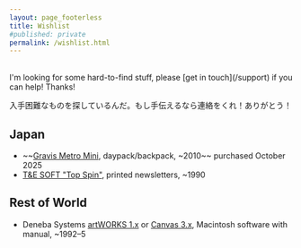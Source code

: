 ```yaml
---
layout: page_footerless
title: Wishlist
#published: private
permalink: /wishlist.html
---
```


<br>
I'm looking for some hard-to-find stuff, please [get in touch](/support) if you can help! Thanks!

入手困難なものを探しているんだ。もし手伝えるなら連絡をくれ！ありがとう！

## Japan

- ~~[Gravis Metro Mini](https://ogmblog.exblog.jp/11222120/), daypack/backpack, ~2010~~ purchased October 2025
- [T&E SOFT "Top Spin"](/2024/11/09/new-3d-golf-simulation-video-game-series/#16-bit-computers), printed newsletters, ~1990

## Rest of World

- Deneba Systems [artWORKS 1.x](https://macintoshgarden.org/apps/artworks-101) or [Canvas 3.x](https://macintoshgarden.org/apps/canvas-354), Macintosh software with manual, ~1992–5
